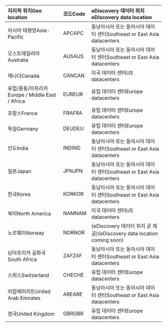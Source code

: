 
|  <span data-ttu-id="3d4d6-101">지리적 위치</span><span class="sxs-lookup"><span data-stu-id="3d4d6-101">Geo location</span></span>               |  <span data-ttu-id="3d4d6-102">코드</span><span class="sxs-lookup"><span data-stu-id="3d4d6-102">Code</span></span>  |  <span data-ttu-id="3d4d6-103">eDiscovery 데이터 위치</span><span class="sxs-lookup"><span data-stu-id="3d4d6-103">eDiscovery data location</span></span>        |
|:----------------------------|:-------|:---------------------------------|
|<span data-ttu-id="3d4d6-104">아시아 태평양</span><span class="sxs-lookup"><span data-stu-id="3d4d6-104">Asia-Pacific</span></span>                 |<span data-ttu-id="3d4d6-105">APC</span><span class="sxs-lookup"><span data-stu-id="3d4d6-105">APC</span></span>     |<span data-ttu-id="3d4d6-106">동남아시아 또는 동아시아 데이터 센터</span><span class="sxs-lookup"><span data-stu-id="3d4d6-106">Southeast or East Asia datacenters</span></span>|
|<span data-ttu-id="3d4d6-107">오스트레일리아</span><span class="sxs-lookup"><span data-stu-id="3d4d6-107">Australia</span></span>                    |<span data-ttu-id="3d4d6-108">AUS</span><span class="sxs-lookup"><span data-stu-id="3d4d6-108">AUS</span></span>     |<span data-ttu-id="3d4d6-109">동남아시아 또는 동아시아 데이터 센터</span><span class="sxs-lookup"><span data-stu-id="3d4d6-109">Southeast or East Asia datacenters</span></span>|
|<span data-ttu-id="3d4d6-110">캐나다</span><span class="sxs-lookup"><span data-stu-id="3d4d6-110">Canada</span></span>                       |<span data-ttu-id="3d4d6-111">CAN</span><span class="sxs-lookup"><span data-stu-id="3d4d6-111">CAN</span></span>     |<span data-ttu-id="3d4d6-112">미국 데이터 센터</span><span class="sxs-lookup"><span data-stu-id="3d4d6-112">US datacenters</span></span>                    |
|<span data-ttu-id="3d4d6-113">유럽/중동/아프리카</span><span class="sxs-lookup"><span data-stu-id="3d4d6-113">Europe / Middle East / Africa</span></span>|<span data-ttu-id="3d4d6-114">EUR</span><span class="sxs-lookup"><span data-stu-id="3d4d6-114">EUR</span></span>     |<span data-ttu-id="3d4d6-115">유럽 데이터 센터</span><span class="sxs-lookup"><span data-stu-id="3d4d6-115">Europe datacenters</span></span>                |
|<span data-ttu-id="3d4d6-116">프랑스</span><span class="sxs-lookup"><span data-stu-id="3d4d6-116">France</span></span>                       |<span data-ttu-id="3d4d6-117">FRA</span><span class="sxs-lookup"><span data-stu-id="3d4d6-117">FRA</span></span>     |<span data-ttu-id="3d4d6-118">유럽 데이터 센터</span><span class="sxs-lookup"><span data-stu-id="3d4d6-118">Europe datacenters</span></span>                |
|<span data-ttu-id="3d4d6-119">독일</span><span class="sxs-lookup"><span data-stu-id="3d4d6-119">Germany</span></span>                      |<span data-ttu-id="3d4d6-120">DEU</span><span class="sxs-lookup"><span data-stu-id="3d4d6-120">DEU</span></span>     |<span data-ttu-id="3d4d6-121">유럽 데이터 센터</span><span class="sxs-lookup"><span data-stu-id="3d4d6-121">Europe datacenters</span></span>                |
|<span data-ttu-id="3d4d6-122">인도</span><span class="sxs-lookup"><span data-stu-id="3d4d6-122">India</span></span>                        |<span data-ttu-id="3d4d6-123">IND</span><span class="sxs-lookup"><span data-stu-id="3d4d6-123">IND</span></span>     |<span data-ttu-id="3d4d6-124">동남아시아 또는 동아시아 데이터 센터</span><span class="sxs-lookup"><span data-stu-id="3d4d6-124">Southeast or East Asia datacenters</span></span>|
|<span data-ttu-id="3d4d6-125">일본</span><span class="sxs-lookup"><span data-stu-id="3d4d6-125">Japan</span></span>                        |<span data-ttu-id="3d4d6-126">JPN</span><span class="sxs-lookup"><span data-stu-id="3d4d6-126">JPN</span></span>     |<span data-ttu-id="3d4d6-127">동남아시아 또는 동아시아 데이터 센터</span><span class="sxs-lookup"><span data-stu-id="3d4d6-127">Southeast or East Asia datacenters</span></span>|
|<span data-ttu-id="3d4d6-128">한국</span><span class="sxs-lookup"><span data-stu-id="3d4d6-128">Korea</span></span>                        |<span data-ttu-id="3d4d6-129">KOR</span><span class="sxs-lookup"><span data-stu-id="3d4d6-129">KOR</span></span>     |<span data-ttu-id="3d4d6-130">동남아시아 또는 동아시아 데이터 센터</span><span class="sxs-lookup"><span data-stu-id="3d4d6-130">Southeast or East Asia datacenters</span></span>|
|<span data-ttu-id="3d4d6-131">북미</span><span class="sxs-lookup"><span data-stu-id="3d4d6-131">North America</span></span>                |<span data-ttu-id="3d4d6-132">NAM</span><span class="sxs-lookup"><span data-stu-id="3d4d6-132">NAM</span></span>     |<span data-ttu-id="3d4d6-133">미국 데이터 센터</span><span class="sxs-lookup"><span data-stu-id="3d4d6-133">US datacenters</span></span>                    |
|<span data-ttu-id="3d4d6-134">노르웨이</span><span class="sxs-lookup"><span data-stu-id="3d4d6-134">Norway</span></span>                       |<span data-ttu-id="3d4d6-135">NOR</span><span class="sxs-lookup"><span data-stu-id="3d4d6-135">NOR</span></span>     |<span data-ttu-id="3d4d6-136">(eDiscovery 데이터 위치 곧 제공)</span><span class="sxs-lookup"><span data-stu-id="3d4d6-136">(eDiscovery data location coming soon)</span></span>|
|<span data-ttu-id="3d4d6-137">남아프리카 공화국</span><span class="sxs-lookup"><span data-stu-id="3d4d6-137">South Africa</span></span>                 |<span data-ttu-id="3d4d6-138">ZAF</span><span class="sxs-lookup"><span data-stu-id="3d4d6-138">ZAF</span></span>     |<span data-ttu-id="3d4d6-139">동남아시아 또는 동아시아 데이터 센터</span><span class="sxs-lookup"><span data-stu-id="3d4d6-139">Southeast or East Asia datacenters</span></span>|
|<span data-ttu-id="3d4d6-140">스위스</span><span class="sxs-lookup"><span data-stu-id="3d4d6-140">Switzerland</span></span>                  |<span data-ttu-id="3d4d6-141">CHE</span><span class="sxs-lookup"><span data-stu-id="3d4d6-141">CHE</span></span>     |<span data-ttu-id="3d4d6-142">유럽 데이터 센터</span><span class="sxs-lookup"><span data-stu-id="3d4d6-142">Europe datacenters</span></span>                |
|<span data-ttu-id="3d4d6-143">아랍에미리트</span><span class="sxs-lookup"><span data-stu-id="3d4d6-143">United Arab Emirates</span></span>         |<span data-ttu-id="3d4d6-144">ARE</span><span class="sxs-lookup"><span data-stu-id="3d4d6-144">ARE</span></span>     |<span data-ttu-id="3d4d6-145">동남아시아 또는 동아시아 데이터 센터</span><span class="sxs-lookup"><span data-stu-id="3d4d6-145">Southeast or East Asia datacenters</span></span>|
|<span data-ttu-id="3d4d6-146">영국</span><span class="sxs-lookup"><span data-stu-id="3d4d6-146">United Kingdom</span></span>               |<span data-ttu-id="3d4d6-147">GBR</span><span class="sxs-lookup"><span data-stu-id="3d4d6-147">GBR</span></span>     |<span data-ttu-id="3d4d6-148">유럽 데이터 센터</span><span class="sxs-lookup"><span data-stu-id="3d4d6-148">Europe datacenters</span></span>                |
